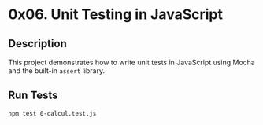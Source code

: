 # 0x06. Unit Testing in JavaScript

## Description

This project demonstrates how to write unit tests in JavaScript using Mocha and the built-in `assert` library.

## Run Tests

```bash
npm test 0-calcul.test.js
```

